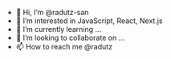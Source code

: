 - 👋 Hi, I’m @radutz-san
- 👀 I’m interested in JavaScript, React, Next.js
- 🌱 I’m currently learning ...
- 💞️ I’m looking to collaborate on ...
- 📫 How to reach me @radutz

<!---
radutz-san/radutz-san is a ✨ special ✨ repository because its `README.md` (this file) appears on your GitHub profile.
You can click the Preview link to take a look at your changes.
--->
